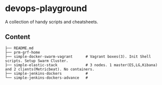 # devops-playground
A collection of handy scripts and cheatsheets.

## Content
```
├── README.md
├── prm-grf-home
├── simple-docker-swarm-vagrant      # Vagrant boxes(3). Init Shell scripts. Setup Swarm Cluster.
├── simple-elastic-stack             # 3 nodes. 1 master(ES,LG,Kibana) and 2 clients(Metricbeat). No containers.
├── simple-jenkins-dockers           # 
└── simple-jenkins-dockers-advance   # 
```